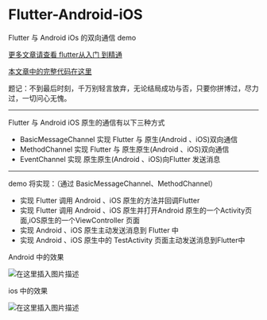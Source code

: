 # Flutter-Android-iOS

Flutter 与 Android iOs 的双向通信 demo

[更多文章请查看 flutter从入门 到精通](https://blog.csdn.net/zl18603543572/article/details/93532582)

[本文章中的完整代码在这里](https://github.com/zhaolongs/Flutter-Android-iOS)

题记：不到最后时刻，千万别轻言放弃，无论结局成功与否，只要你拼博过，尽力过，一切问心无愧。

***
Flutter 与 Android iOS 原生的通信有以下三种方式 
* BasicMessageChannel 实现 Flutter 与 原生(Android 、iOS)双向通信
* MethodChannel 实现 Flutter 与 原生原生(Android 、iOS)双向通信
* EventChannel 实现 原生原生(Android 、iOS)向Flutter 发送消息
***

demo 将实现：（通过 BasicMessageChannel、MethodChannel）

* 实现 Flutter 调用 Android 、iOS 原生的方法并回调Flutter
* 实现 Flutter 调用 Android 、iOS 原生并打开Android 原生的一个Activity页面,iOS原生的一个ViewController 页面
* 实现 Android 、iOS 原生主动发送消息到 Flutter 中
* 实现  Android 、iOS 原生中的 TestActivity 页面主动发送消息到Flutter中

Android 中的效果

![在这里插入图片描述](https://img-blog.csdnimg.cn/20190717153015164.gif)

ios 中的效果

![在这里插入图片描述](https://img-blog.csdnimg.cn/20190717153317579.gif)
